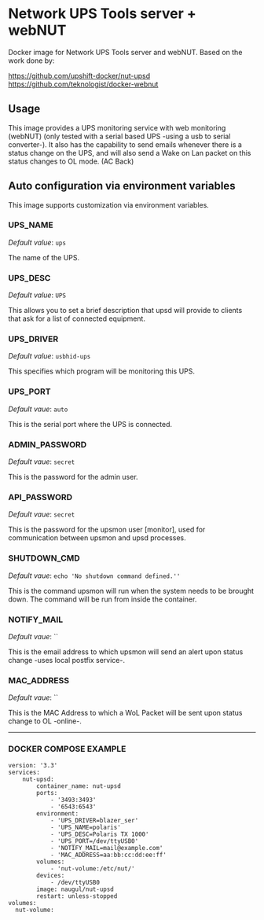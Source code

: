 # Network UPS Tools server + webNUT

Docker image for Network UPS Tools server and webNUT.
Based on the work done by:

https://github.com/upshift-docker/nut-upsd
https://github.com/teknologist/docker-webnut

## Usage

This image provides a UPS monitoring service with web monitoring (webNUT) (only tested with a serial based UPS -using a usb to serial converter-).
It also has the capability to send emails whenever there is a status change on the UPS, and will also send a Wake on Lan packet on this status changes to OL mode. (AC Back)

## Auto configuration via environment variables

This image supports customization via environment variables.

### UPS_NAME

*Default value*: `ups`

The name of the UPS.

### UPS_DESC

*Default value*: `UPS`

This allows you to set a brief description that upsd will provide to clients that ask for a list of connected equipment.

### UPS_DRIVER

*Default value*: `usbhid-ups`

This specifies which program will be monitoring this UPS.

### UPS_PORT

*Default vaue*: `auto`

This is the serial port where the UPS is connected.

### ADMIN_PASSWORD

*Default vaue*: `secret`

This is the password for the admin user.

### API_PASSWORD

*Default vaue*: `secret`

This is the password for the upsmon user [monitor], used for communication between upsmon and upsd processes.

### SHUTDOWN_CMD

*Default vaue*: `echo 'No shutdown command defined.''`

This is the command upsmon will run when the system needs to be brought down. The command will be run from inside the container.

### NOTIFY_MAIL

*Default vaue*: ``

This is the email address to which upsmon will send an alert upon status change -uses local postfix service-.

### MAC_ADDRESS

*Default vaue*: ``

This is the MAC Address to which a WoL Packet will be sent upon status change to OL -online-.

------------------------------------------------------

### DOCKER COMPOSE EXAMPLE

```
version: '3.3'
services:
    nut-upsd:
        container_name: nut-upsd
        ports:
            - '3493:3493'
            - '6543:6543'
        environment:
            - 'UPS_DRIVER=blazer_ser'
            - 'UPS_NAME=polaris'
            - 'UPS_DESC=Polaris TX 1000'
            - 'UPS_PORT=/dev/ttyUSB0'
            - 'NOTIFY_MAIL=mail@example.com'
            - 'MAC_ADDRESS=aa:bb:cc:dd:ee:ff'
        volumes:
            - 'nut-volume:/etc/nut/'
        devices:
            - /dev/ttyUSB0
        image: naugul/nut-upsd
        restart: unless-stopped
volumes:
  nut-volume:
```
